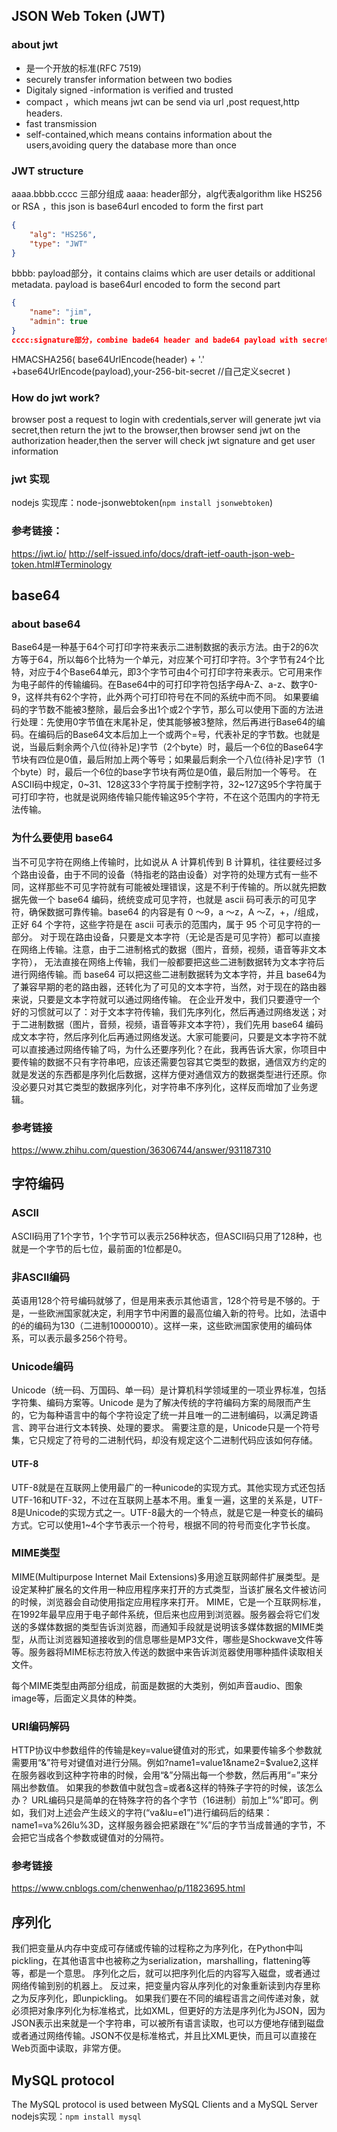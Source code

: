 ## JSON Web Token (JWT)
### about jwt
- 是一个开放的标准(RFC 7519)
- securely transfer information between two bodies
- Digitaly signed -information is verified and trusted
- compact ，which means jwt can be send via url ,post request,http headers.
- fast transmission
- self-contained,which means contains information about the users,avoiding query the database more than once

### JWT structure
aaaa.bbbb.cccc 三部分组成
aaaa: header部分，alg代表algorithm like HS256 or RSA ，this json is base64url encoded to form the first part
```json
{
    "alg": "HS256", 
    "type": "JWT"
}
```
bbbb: payload部分，it contains claims which are user details or additional metadata. payload is base64url encoded to form the second part
```json
{
    "name": "jim",
    "admin": true
}
cccc:signature部分，combine bade64 header and bade64 payload with secret
```
HMACSHA256(
    base64UrlEncode(header) + '.' +base64UrlEncode(payload),your-256-bit-secret //自己定义secret
)
### How do jwt work?
browser post a request to login with credentials,server will generate jwt via secret,then return the jwt to the browser,then browser send jwt on the authorization header,then the server will check jwt signature and get user information
### jwt 实现
nodejs 实现库：node-jsonwebtoken(`npm install jsonwebtoken`)
### 参考链接：
https://jwt.io/
http://self-issued.info/docs/draft-ietf-oauth-json-web-token.html#Terminology

## base64 
### about base64
Base64是一种基于64个可打印字符来表示二进制数据的表示方法。由于2的6次方等于64，所以每6个比特为一个单元，对应某个可打印字符。3个字节有24个比特，对应于4个Base64单元，即3个字节可由4个可打印字符来表示。它可用来作为电子邮件的传输编码。在Base64中的可打印字符包括字母A-Z、a-z、数字0-9，这样共有62个字符，此外两个可打印符号在不同的系统中而不同。
如果要编码的字节数不能被3整除，最后会多出1个或2个字节，那么可以使用下面的方法进行处理：先使用0字节值在末尾补足，使其能够被3整除，然后再进行Base64的编码。在编码后的Base64文本后加上一个或两个=号，代表补足的字节数。也就是说，当最后剩余两个八位(待补足)字节（2个byte）时，最后一个6位的Base64字节块有四位是0值，最后附加上两个等号；如果最后剩余一个八位(待补足)字节（1个byte）时，最后一个6位的base字节块有两位是0值，最后附加一个等号。
在ASCII码中规定，0~31、128这33个字符属于控制字符，32~127这95个字符属于可打印字符，也就是说网络传输只能传输这95个字符，不在这个范围内的字符无法传输。

### 为什么要使用 base64
当不可见字符在网络上传输时，比如说从 A 计算机传到 B 计算机，往往要经过多个路由设备，由于不同的设备（特指老的路由设备）对字符的处理方式有一些不同，这样那些不可见字符就有可能被处理错误，这是不利于传输的。所以就先把数据先做一个 base64 编码，统统变成可见字符，也就是 ascii 码可表示的可见字符，确保数据可靠传输。base64 的内容是有 0 ～9，a ～z，A ～Z，+，/组成，正好 64 个字符，这些字符是在 ascii 可表示的范围内，属于 95 个可见字符的一部分。
对于现在路由设备，只要是文本字符（无论是否是可见字符）都可以直接在网络上传输。注意，由于二进制格式的数据（图片，音频，视频，语音等非文本字符）， 无法直接在网络上传输，我们一般都要把这些二进制数据转为文本字符后进行网络传输。而 base64 可以把这些二进制数据转为文本字符，并且 base64为了兼容早期的老的路由器，还转化为了可见的文本字符，当然，对于现在的路由器来说，只要是文本字符就可以通过网络传输。
在企业开发中，我们只要遵守一个好的习惯就可以了：对于文本字符传输，我们先序列化，然后再通过网络发送；对于二进制数据（图片，音频，视频，语音等非文本字符），我们先用 base64 编码成文本字符，然后序列化后再通过网络发送。大家可能要问，只要是文本字符不就可以直接通过网络传输了吗，为什么还要序列化？在此，我再告诉大家，你项目中要传输的数据不只有字符串吧，应该还需要包容其它类型的数据，通信双方约定的就是发送的东西都是序列化后数据，这样方便对通信双方的数据类型进行还原。你没必要只对其它类型的数据序列化，对字符串不序列化，这样反而增加了业务逻辑。

### 参考链接
https://www.zhihu.com/question/36306744/answer/931187310
## 字符编码
### ASCII
ASCII码用了1个字节，1个字节可以表示256种状态，但ASCII码只用了128种，也就是一个字节的后七位，最前面的1位都是0。
### 非ASCII编码
英语用128个符号编码就够了，但是用来表示其他语言，128个符号是不够的。于是，一些欧洲国家就决定，利用字节中闲置的最高位编入新的符号。比如，法语中的é的编码为130（二进制10000010）。这样一来，这些欧洲国家使用的编码体系，可以表示最多256个符号。
### Unicode编码
Unicode（统一码、万国码、单一码）是计算机科学领域里的一项业界标准，包括字符集、编码方案等。Unicode 是为了解决传统的字符编码方案的局限而产生的，它为每种语言中的每个字符设定了统一并且唯一的二进制编码，以满足跨语言、跨平台进行文本转换、处理的要求。
需要注意的是，Unicode只是一个符号集，它只规定了符号的二进制代码，却没有规定这个二进制代码应该如何存储。
#### UTF-8
UTF-8就是在互联网上使用最广的一种unicode的实现方式。其他实现方式还包括UTF-16和UTF-32，不过在互联网上基本不用。重复一遍，这里的关系是，UTF-8是Unicode的实现方式之一。UTF-8最大的一个特点，就是它是一种变长的编码方式。它可以使用1~4个字节表示一个符号，根据不同的符号而变化字节长度。
### MIME类型
MIME(Multipurpose Internet Mail Extensions)多用途互联网邮件扩展类型。是设定某种扩展名的文件用一种应用程序来打开的方式类型，当该扩展名文件被访问的时候，浏览器会自动使用指定应用程序来打开。
MIME，它是一个互联网标准，在1992年最早应用于电子邮件系统，但后来也应用到浏览器。服务器会将它们发送的多媒体数据的类型告诉浏览器，而通知手段就是说明该多媒体数据的MIME类型，从而让浏览器知道接收到的信息哪些是MP3文件，哪些是Shockwave文件等等。服务器将MIME标志符放入传送的数据中来告诉浏览器使用哪种插件读取相关文件。

每个MIME类型由两部分组成，前面是数据的大类别，例如声音audio、图象image等，后面定义具体的种类。
### URI编码解码
HTTP协议中参数组件的传输是key=value键值对的形式，如果要传输多个参数就需要用“&”符号对键值对进行分隔。例如?name1=value1&name2=$value2,这样在服务器收到这种字符串的时候，会用“&”分隔出每一个参数，然后再用“=”来分隔出参数值。
如果我的参数值中就包含=或者&这样的特殊子字符的时候，该怎么办？
URL编码只是简单的在特殊字符的各个字节（16进制）前加上”%”即可。例如，我们对上述会产生歧义的字符(“va&lu=e1”)进行编码后的结果：name1=va%26lu%3D，这样服务器会把紧跟在”%”后的字节当成普通的字节，不会把它当成各个参数或键值对的分隔符。
### 参考链接
https://www.cnblogs.com/chenwenhao/p/11823695.html
## 序列化
我们把变量从内存中变成可存储或传输的过程称之为序列化，在Python中叫pickling，在其他语言中也被称之为serialization，marshalling，flattening等等，都是一个意思。
序列化之后，就可以把序列化后的内容写入磁盘，或者通过网络传输到别的机器上。
反过来，把变量内容从序列化的对象重新读到内存里称之为反序列化，即unpickling。
如果我们要在不同的编程语言之间传递对象，就必须把对象序列化为标准格式，比如XML，但更好的方法是序列化为JSON，因为JSON表示出来就是一个字符串，可以被所有语言读取，也可以方便地存储到磁盘或者通过网络传输。JSON不仅是标准格式，并且比XML更快，而且可以直接在Web页面中读取，非常方便。
## MySQL protocol
The MySQL protocol is used between MySQL Clients and a MySQL Server
nodejs实现：`npm install mysql`
